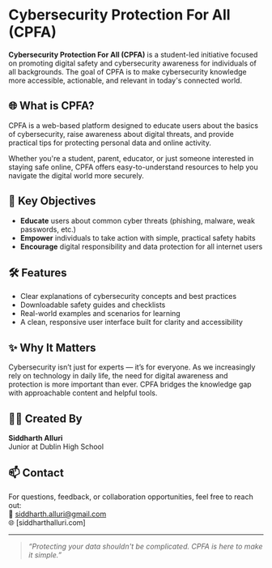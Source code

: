 # Cybersecurity Protection For All (CPFA)

**Cybersecurity Protection For All (CPFA)** is a student-led initiative focused on promoting digital safety and cybersecurity awareness for individuals of all backgrounds. The goal of CPFA is to make cybersecurity knowledge more accessible, actionable, and relevant in today's connected world.

## 🌐 What is CPFA?

CPFA is a web-based platform designed to educate users about the basics of cybersecurity, raise awareness about digital threats, and provide practical tips for protecting personal data and online activity.

Whether you're a student, parent, educator, or just someone interested in staying safe online, CPFA offers easy-to-understand resources to help you navigate the digital world more securely.

## 🔐 Key Objectives

- **Educate** users about common cyber threats (phishing, malware, weak passwords, etc.)
- **Empower** individuals to take action with simple, practical safety habits
- **Encourage** digital responsibility and data protection for all internet users

## 🛠 Features

- Clear explanations of cybersecurity concepts and best practices  
- Downloadable safety guides and checklists  
- Real-world examples and scenarios for learning  
- A clean, responsive user interface built for clarity and accessibility

## ✨ Why It Matters

Cybersecurity isn’t just for experts — it’s for everyone. As we increasingly rely on technology in daily life, the need for digital awareness and protection is more important than ever. CPFA bridges the knowledge gap with approachable content and helpful tools.

## 👨‍💻 Created By

**Siddharth Alluri**  
Junior at Dublin High School  

## 📫 Contact

For questions, feedback, or collaboration opportunities, feel free to reach out:  
📧 siddharth.alluri@gmail.com  
🌐 [siddharthalluri.com]

---

> *“Protecting your data shouldn't be complicated. CPFA is here to make it simple.”*
